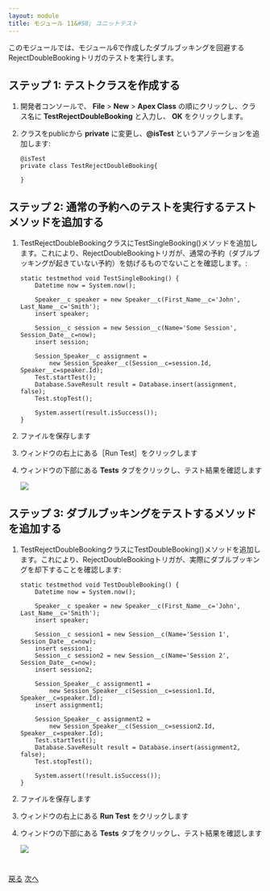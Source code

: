 ```yaml
---
layout: module
title: モジュール 11&#58; ユニットテスト
---
```

このモジュールでは、モジュール6で作成したダブルブッキングを回避するRejectDoubleBookingトリガのテストを実行します。

## ステップ 1: テストクラスを作成する

1. 開発者コンソールで、 **File** > **New** > **Apex Class** の順にクリックし、クラス名に **TestRejectDoubleBooking** と入力し、 **OK** をクリックします。

1. クラスをpublicから **private** に変更し、**@isTest** というアノテーションを追加します:

    ```
    @isTest
    private class TestRejectDoubleBooking{

    }
    ```

## ステップ 2: 通常の予約へのテストを実行するテストメソッドを追加する

1. TestRejectDoubleBookingクラスにTestSingleBooking()メソッドを追加します。これにより、RejectDoubleBookingトリガが、通常の予約（ダブルブッキングが起きていない予約）を妨げるものでないことを確認します。:

    ```
    static testmethod void TestSingleBooking() {
        Datetime now = System.now();

        Speaker__c speaker = new Speaker__c(First_Name__c='John', Last_Name__c='Smith');
        insert speaker;

        Session__c session = new Session__c(Name='Some Session', Session_Date__c=now);
        insert session;

        Session_Speaker__c assignment =
            new Session_Speaker__c(Session__c=session.Id, Speaker__c=speaker.Id);
        Test.startTest();
        Database.SaveResult result = Database.insert(assignment, false);
        Test.stopTest();

        System.assert(result.isSuccess());
    }
    ```

1. ファイルを保存します

1. ウィンドウの右上にある［Run Test］をクリックします

1. ウィンドウの下部にある **Tests** タブをクリックし、テスト結果を確認します

    ![](images/test1.jpg)


## ステップ 3: ダブルブッキングをテストするメソッドを追加する

1. TestRejectDoubleBookingクラスにTestDoubleBooking()メソッドを追加します。これにより、RejectDoubleBookingトリガが、実際にダブルブッキングを却下することを確認します:

    ```
    static testmethod void TestDoubleBooking() {
        Datetime now = System.now();

        Speaker__c speaker = new Speaker__c(First_Name__c='John', Last_Name__c='Smith');
        insert speaker;

        Session__c session1 = new Session__c(Name='Session 1', Session_Date__c=now);
        insert session1;
        Session__c session2 = new Session__c(Name='Session 2', Session_Date__c=now);
        insert session2;

        Session_Speaker__c assignment1 =
            new Session_Speaker__c(Session__c=session1.Id, Speaker__c=speaker.Id);
        insert assignment1;

        Session_Speaker__c assignment2 =
            new Session_Speaker__c(Session__c=session2.Id, Speaker__c=speaker.Id);
        Test.startTest();
        Database.SaveResult result = Database.insert(assignment2, false);
        Test.stopTest();

        System.assert(!result.isSuccess());
    }
    ```

1. ファイルを保存します

1. ウィンドウの右上にある **Run Test** をクリックします

1. ウィンドウの下部にある **Tests** タブをクリックし、テスト結果を確認します

    ![](images/test2.jpg)



<div class="row" style="margin-top:40px;">
<div class="col-sm-12">
<a href="Using-the-Salesforce1-Platform-APIs.html" class="btn btn-default"><i class="glyphicon glyphicon-chevron-left"></i> 戻る</a>
<a href="Batch-and-Schedule.html" class="btn btn-default pull-right">次へ <i class="glyphicon glyphicon-chevron-right"></i></a>
</div>
</div>
